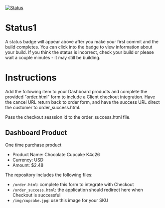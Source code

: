 [![Status](https://img.shields.io/badge/status-NOT%20SUBMITTABLE%20COMMIT:%20fc1e3b251243e5ea73d1681c6670b8eb20ddc6fa-critical.svg)](https://github.com/raysaavedra-work/bakery_scaffold_iMCMcQBLNFOzbmUf/commit/fc1e3b251243e5ea73d1681c6670b8eb20ddc6fa)



# Status1

A status badge will appear above after you make your first commit and the build completes. You can click into the badge to view information about your build. If you think the status is incorrect, check your build or please wait a couple minutes - it may still be building.

# Instructions

Add the following item to your Dashboard products and complete the provided "order.html" form to include a Client checkout integration. Have the cancel URL return back to order form, and have the success URL direct the customer to order_success.html.

Pass the checkout sesssion id to the order_success.html file.

## Dashboard Product
One time purchase product
* Product Name: Chocolate Cupcake K4c26
* Currency: USD
* Amount: $2.48

The repository includes the following files:
* `/order.html`: complete this form to integrate with Checkout
* `/order_success.html`: the application should redirect here when Checkout is successful
* `/img/cupcake.jpg`: use this image for your SKU
